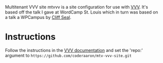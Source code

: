 Multitenant VVV site
mtvvv is a site configuration for use with [VVV](https://varyingvagrantvagrants.org/).  It's based off the talk I gave at WordCamp St. Louis which in turn was based on a talk a WPCampus by [Cliff Seal](https://www.youtube.com/watch?v=88cMYrr4-5o).
# Instructions
Follow the instructions in the [VVV documentation](https://varyingvagrantvagrants.org/) and set the 'repo:' argument to `https://github.com/coderaaron/mtv-vvv-site.git`
